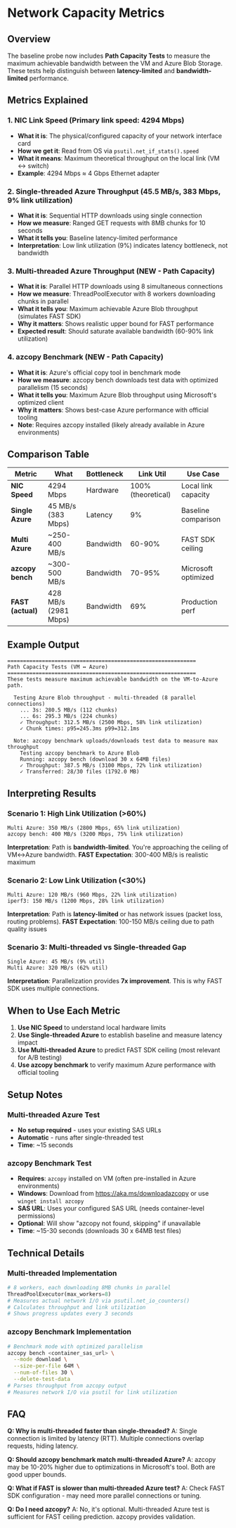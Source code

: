 # Network Capacity Metrics

## Overview

The baseline probe now includes **Path Capacity Tests** to measure the maximum achievable bandwidth between the VM and Azure Blob Storage. These tests help distinguish between **latency-limited** and **bandwidth-limited** performance.

## Metrics Explained

### 1. **NIC Link Speed** (Primary link speed: 4294 Mbps)
- **What it is**: The physical/configured capacity of your network interface card
- **How we get it**: Read from OS via `psutil.net_if_stats().speed`
- **What it means**: Maximum theoretical throughput on the local link (VM ↔ switch)
- **Example**: 4294 Mbps ≈ 4 Gbps Ethernet adapter

### 2. **Single-threaded Azure Throughput** (45.5 MB/s, 383 Mbps, 9% link utilization)
- **What it is**: Sequential HTTP downloads using single connection
- **How we measure**: Ranged GET requests with 8MB chunks for 10 seconds
- **What it tells you**: Baseline latency-limited performance
- **Interpretation**: Low link utilization (9%) indicates latency bottleneck, not bandwidth

### 3. **Multi-threaded Azure Throughput** (NEW - Path Capacity)
- **What it is**: Parallel HTTP downloads using 8 simultaneous connections
- **How we measure**: ThreadPoolExecutor with 8 workers downloading chunks in parallel
- **What it tells you**: Maximum achievable Azure Blob throughput (simulates FAST SDK)
- **Why it matters**: Shows realistic upper bound for FAST performance
- **Expected result**: Should saturate available bandwidth (60-90% link utilization)

### 4. **azcopy Benchmark** (NEW - Path Capacity)
- **What it is**: Azure's official copy tool in benchmark mode
- **How we measure**: azcopy bench downloads test data with optimized parallelism (15 seconds)
- **What it tells you**: Maximum Azure Blob throughput using Microsoft's optimized client
- **Why it matters**: Shows best-case Azure performance with official tooling
- **Note**: Requires azcopy installed (likely already available in Azure environments)

## Comparison Table

| Metric | What | Bottleneck | Link Util | Use Case |
|--------|------|------------|-----------|----------|
| **NIC Speed** | 4294 Mbps | Hardware | 100% (theoretical) | Local link capacity |
| **Single Azure** | 45 MB/s (383 Mbps) | Latency | 9% | Baseline comparison |
| **Multi Azure** | ~250-400 MB/s | Bandwidth | 60-90% | FAST SDK ceiling |
| **azcopy bench** | ~300-500 MB/s | Bandwidth | 70-95% | Microsoft optimized |
| **FAST (actual)** | 428 MB/s (2981 Mbps) | Bandwidth | 69% | Production perf |

## Example Output

```
============================================================
Path Capacity Tests (VM ↔ Azure)
============================================================
These tests measure maximum achievable bandwidth on the VM-to-Azure path.

  Testing Azure Blob throughput - multi-threaded (8 parallel connections)
    ... 3s: 280.5 MB/s (112 chunks)
    ... 6s: 295.3 MB/s (224 chunks)
    ✓ Throughput: 312.5 MB/s (2500 Mbps, 58% link utilization)
    ✓ Chunk times: p95=245.3ms p99=312.1ms

  Note: azcopy benchmark uploads/downloads test data to measure max throughput
    Testing azcopy benchmark to Azure Blob
    Running: azcopy bench (download 30 x 64MB files)
    ✓ Throughput: 387.5 MB/s (3100 Mbps, 72% link utilization)
    ✓ Transferred: 28/30 files (1792.0 MB)
```

## Interpreting Results

### Scenario 1: High Link Utilization (>60%)
```
Multi Azure: 350 MB/s (2800 Mbps, 65% link utilization)
azcopy bench: 400 MB/s (3200 Mbps, 75% link utilization)
```
**Interpretation**: Path is **bandwidth-limited**. You're approaching the ceiling of VM↔Azure bandwidth.
**FAST Expectation**: 300-400 MB/s is realistic maximum

### Scenario 2: Low Link Utilization (<30%)
```
Multi Azure: 120 MB/s (960 Mbps, 22% link utilization)
iperf3: 150 MB/s (1200 Mbps, 28% link utilization)
```
**Interpretation**: Path is **latency-limited** or has network issues (packet loss, routing problems).
**FAST Expectation**: 100-150 MB/s ceiling due to path quality issues

### Scenario 3: Multi-threaded vs Single-threaded Gap
```
Single Azure: 45 MB/s (9% util)
Multi Azure: 320 MB/s (62% util)
```
**Interpretation**: Parallelization provides **7x improvement**. This is why FAST SDK uses multiple connections.

## When to Use Each Metric

1. **Use NIC Speed** to understand local hardware limits
2. **Use Single-threaded Azure** to establish baseline and measure latency impact
3. **Use Multi-threaded Azure** to predict FAST SDK ceiling (most relevant for A/B testing)
4. **Use azcopy benchmark** to verify maximum Azure performance with official tooling

## Setup Notes

### Multi-threaded Azure Test
- **No setup required** - uses your existing SAS URLs
- **Automatic** - runs after single-threaded test
- **Time**: ~15 seconds

### azcopy Benchmark Test
- **Requires**: `azcopy` installed on VM (often pre-installed in Azure environments)
- **Windows**: Download from https://aka.ms/downloadazcopy or use `winget install azcopy`
- **SAS URL**: Uses your configured SAS URL (needs container-level permissions)
- **Optional**: Will show "azcopy not found, skipping" if unavailable
- **Time**: ~15-30 seconds (downloads 30 x 64MB test files)

## Technical Details

### Multi-threaded Implementation
```python
# 8 workers, each downloading 8MB chunks in parallel
ThreadPoolExecutor(max_workers=8)
# Measures actual network I/O via psutil.net_io_counters()
# Calculates throughput and link utilization
# Shows progress updates every 3 seconds
```

### azcopy Benchmark Implementation
```bash
# Benchmark mode with optimized parallelism
azcopy bench <container_sas_url> \
  --mode download \
  --size-per-file 64M \
  --num-of-files 30 \
  --delete-test-data
# Parses throughput from azcopy output
# Measures network I/O via psutil for link utilization
```

## FAQ

**Q: Why is multi-threaded faster than single-threaded?**
A: Single connection is limited by latency (RTT). Multiple connections overlap requests, hiding latency.

**Q: Should azcopy benchmark match multi-threaded Azure?**
A: azcopy may be 10-20% higher due to optimizations in Microsoft's tool. Both are good upper bounds.

**Q: What if FAST is slower than multi-threaded Azure test?**
A: Check FAST SDK configuration - may need more parallel connections or tuning.

**Q: Do I need azcopy?**
A: No, it's optional. Multi-threaded Azure test is sufficient for FAST ceiling prediction. azcopy provides validation.
